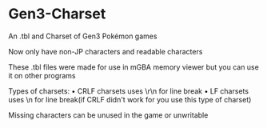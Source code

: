 # Gen3-Charset
An .tbl and Charset of Gen3 Pokémon games

Now only have non-JP characters and readable characters

These .tbl files were made for use in mGBA memory viewer but you can use it on other programs

Types of charsets:
• CRLF charsets uses \r\n for line break
• LF charsets uses \n for line break(if CRLF didn't work for you use this type of charset)


Missing characters can be unused in the game or unwritable
